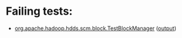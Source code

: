 # Failing tests: 

 * [org.apache.hadoop.hdds.scm.block.TestBlockManager](hadoop-hdds/server-scm/org.apache.hadoop.hdds.scm.block.TestBlockManager.txt) ([output](hadoop-hdds/server-scm/org.apache.hadoop.hdds.scm.block.TestBlockManager-output.txt))
